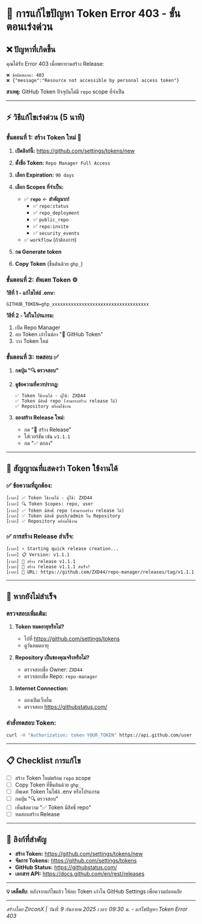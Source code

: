 # 🚨 การแก้ไขปัญหา Token Error 403 - ขั้นตอนเร่งด่วน

## ❌ ปัญหาที่เกิดขึ้น
คุณได้รับ Error 403 เมื่อพยายามสร้าง Release:
```
❌ ข้อผิดพลาด: 403
❌ {"message":"Resource not accessible by personal access token"}
```

**สาเหตุ:** GitHub Token ปัจจุบันไม่มี `repo` scope ที่จำเป็น

---

## ⚡ วิธีแก้ไขเร่งด่วน (5 นาที)

### ขั้นตอนที่ 1: สร้าง Token ใหม่ 🔑

1. **เปิดลิงก์นี้:** https://github.com/settings/tokens/new
2. **ตั้งชื่อ Token:** `Repo Manager Full Access`
3. **เลือก Expiration:** `90 days` 
4. **เลือก Scopes ที่จำเป็น:**
   - ✅ **`repo`** ← **สำคัญมาก!**
     - ✅ `repo:status`
     - ✅ `repo_deployment`
     - ✅ `public_repo`
     - ✅ `repo:invite`
     - ✅ `security_events`
   - ✅ `workflow` (ถ้าต้องการ)

5. **กด Generate token**
6. **Copy Token** (ขึ้นต้นด้วย `ghp_`)

### ขั้นตอนที่ 2: อัพเดท Token ⚙️

**วิธีที่ 1 - แก้ไขไฟล์ .env:**
```env
GITHUB_TOKEN=ghp_xxxxxxxxxxxxxxxxxxxxxxxxxxxxxxxxxxxx
```

**วิธีที่ 2 - ใส่ในโปรแกรม:**
1. เปิด Repo Manager
2. ลบ Token เก่าในช่อง "🔑 GitHub Token"
3. วาง Token ใหม่

### ขั้นตอนที่ 3: ทดสอบ ✅

1. **กดปุ่ม "🔍 ตรวจสอบ"**
2. **ดูข้อความที่ควรปรากฏ:**
   ```
   ✅ Token ใช้งานได้ - ผู้ใช้: ZXD44
   ✅ Token มีสิทธิ์ repo (สามารถสร้าง release ได้)
   ✅ Repository พร้อมใช้งาน
   ```

3. **ลองสร้าง Release ใหม่:**
   - กด "🎯 สร้าง Release"
   - ใส่เวอร์ชัน เช่น `v1.1.1`
   - กด "✅ ตกลง"

---

## 🎯 สัญญาณที่แสดงว่า Token ใช้งานได้

### ✅ ข้อความที่ถูกต้อง:
```
[เวลา] ✅ Token ใช้งานได้ - ผู้ใช้: ZXD44
[เวลา] 🔍 Token Scopes: repo, user
[เวลา] ✅ Token มีสิทธิ์ repo (สามารถสร้าง release ได้)
[เวลา] ✅ Token มีสิทธิ์ push/admin ใน Repository
[เวลา] ✅ Repository พร้อมใช้งาน
```

### ✅ การสร้าง Release สำเร็จ:
```
[เวลา] ⚡ Starting quick release creation...
[เวลา] 📋 Version: v1.1.1
[เวลา] 🎯 สร้าง release v1.1.1
[เวลา] 🎉 สร้าง release v1.1.1 สำเร็จ!
[เวลา] 🔗 URL: https://github.com/ZXD44/repo-manager/releases/tag/v1.1.1
```

---

## 🚨 หากยังไม่สำเร็จ

### ตรวจสอบเพิ่มเติม:
1. **Token หมดอายุหรือไม่?**
   - ไปที่ https://github.com/settings/tokens
   - ดูวันหมดอายุ

2. **Repository เป็นของคุณจริงหรือไม่?**
   - ตรวจสอบชื่อ Owner: `ZXD44`
   - ตรวจสอบชื่อ Repo: `repo-manager`

3. **Internet Connection:**
   - ลองเปิดเว็บอื่น
   - ตรวจสอบ https://githubstatus.com/

### คำสั่งทดสอบ Token:
```bash
curl -H "Authorization: token YOUR_TOKEN" https://api.github.com/user
```

---

## 📋 Checklist การแก้ไข

- [ ] สร้าง Token ใหม่พร้อม `repo` scope
- [ ] Copy Token ที่ขึ้นต้นด้วย `ghp_`
- [ ] อัพเดท Token ในไฟล์ .env หรือโปรแกรม
- [ ] กดปุ่ม "🔍 ตรวจสอบ" 
- [ ] เห็นข้อความ "✅ Token มีสิทธิ์ repo"
- [ ] ทดสอบสร้าง Release

---

## 🔗 ลิงก์ที่สำคัญ

- **สร้าง Token:** https://github.com/settings/tokens/new
- **จัดการ Tokens:** https://github.com/settings/tokens
- **GitHub Status:** https://githubstatus.com/
- **เอกสาร API:** https://docs.github.com/en/rest/releases

---

**💡 เคล็ดลับ:** หลังจากแก้ไขแล้ว ให้ลบ Token เก่าใน GitHub Settings เพื่อความปลอดภัย

---

*สร้างโดย ZirconX | วันที่: 9 กันยายน 2025*
*เวลา: 09:30 น. - แก้ไขปัญหา Token Error 403*
